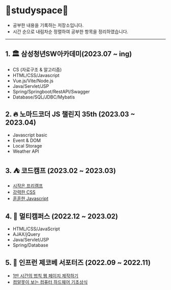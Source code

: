 # 📘studyspace📘
- 공부한 내용을 기록하는 저장소입니다.
- 시간 순으로 내림차순 정렬하여 공부한 항목을 정리하였습니다.
<hr/>


## 1. 🏛️ 삼성청년SW아카데미(2023.07 ~ ing)
- CS (자료구조 & 알고리즘)
- HTML/CSS/Javascript
- Vue.js/Vite/Node.js
- Java/Servlet/JSP
- Spring/Springboot/RestAPI/Swagger
- Database/SQL/JDBC/Mybatis

## 2. 🔥 노마드코더 JS 챌린지 35th (2023.03 ~ 2023.04)
- Javascript basic
- Event & DOM
- Local Storage
- Weather API

## 3. ⛺ 코드캠프 (2023.02 ~ 2023.03)
- [시작은 프리캠프](https://www.inflearn.com/course/%EC%8B%9C%EC%9E%91-%ED%94%84%EB%A6%AC%EC%BA%A0%ED%94%84-%EC%BD%94%EB%93%9C%EC%BA%A0%ED%94%84)
- [강력한 CSS](https://www.inflearn.com/course/%EA%B0%95%EB%A0%A5-css-%EC%BD%94%EB%93%9C%EC%BA%A0%ED%94%84)
- [훈훈한 Javascript](https://www.inflearn.com/course/%ED%9B%88%ED%9B%88%ED%95%9C-%EC%9E%90%EB%B0%94%EC%8A%A4%ED%81%AC%EB%A6%BD%ED%8A%B8-%EC%BD%94%EB%93%9C%EC%BA%A0%ED%94%84)

## 4. 🏫 멀티캠퍼스 (2022.12 ~ 2023.02)
- HTML/CSS/JavaScript
- AJAX/jQuery
- Java/Servlet/JSP
- Spring/Database

## 5. 🍊 인프런 제코베 서포터즈 (2022.09 ~ 2022.11)
- [1만 시간의 법칙 웹 페이지 제작하기](https://www.inflearn.com/course/1%EB%A7%8C%EC%8B%9C%EA%B0%84-%EC%9B%B9%ED%8E%98%EC%9D%B4%EC%A7%80-%EC%A0%9C%EC%9E%91)
- [컴알못이 보는 컴퓨터 하드웨어 기초상식](https://www.inflearn.com/course/%EC%BB%B4%ED%93%A8%ED%84%B0-%ED%95%98%EB%93%9C%EC%9B%A8%EC%96%B4-%EA%B8%B0%EC%B4%88%EC%83%81%EC%8B%9D/dashboard)


